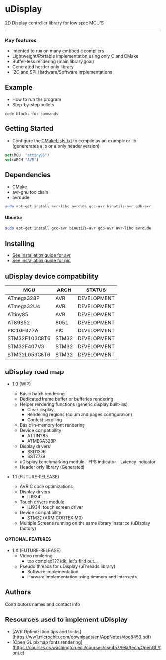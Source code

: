 # uDisplay
2D Display controller library for low spec MCU'S
________________________________________________

### Key features

* Intented to run on many embbed c compilers
* Lightweight/Portable implementation using only C and CMake
* Buffer-less rendering (main library goal)
* Generated header only library 
* I2C and SPI Hardware/Software implementations

## Example

* How to run the program
* Step-by-step bullets

```
code blocks for commands
```

## Getting Started

* Configure the [CMakeLists.txt]() to compile as an example or lib (genererates a .o or a only header version)
```cmake
set(MCU  "attiny85")
set(ARCH "AVR")
```

## Dependencies
* CMake
* avr-gnu toolchain
* avrdude

```bash
sudo apt-get install avr-libc avrdude gcc-avr binutils-avr gdb-avr
```
#### Ubuntu:

```bash
sudo apt-get install gcc-avr binutils-avr gdb-avr avr-libc avrdude
```
## Installing

* [See installation guide for avr]() 
* [See installation guide for pic]() 


## uDisplay device compatibility

| MCU             | ARCH  | STATUS       |
|-----------------|-------|--------------|
| ATmega328P      | AVR   | DEVELOPMENT  |
| ATmega32U4      | AVR   | DEVELOPMENT  |
| ATtiny85        | AVR   | DEVELOPMENT  |
| AT89S52         | 8051  | DEVELOPMENT  |
| PIC16F877A      | PIC   | DEVELOPMENT  |
| STM32F103C8T6   | STM32 | DEVELOPMENT  |
| STM32F407VG     | STM32 | DEVELOPMENT  |
| STM32L053C8T6   | STM32 | DEVELOPMENT  |


## uDisplay road map

* 1.0 (WIP)
    * Basic batch rendering
    * Dedicated frame buffer or bufferles rendering 
    * Helper  rendering functions (generic display built-ins)
      - Clear display
      - Rendering regions (colum and pages configuration)
      - Content scrolling
    * Basic in-memory font rendering
    * Device compatibility
      - ATTINY85
      - ATMEGA328P
    * Display drivers
      - SSD1306
      - SST7789
    *  uDisplay benchmarking module
      - FPS indicator
      - Latency indicator
    * Header only library (Generated)

* 1.1 (FUTURE-RELEASE)
    *  AVR C code optimizations
    *  Display drivers
        - ILI9341
    * Touch drivers module
        -  ILI9341 touch screen driver
    * Device compatibility
        - STM32 (ARM CORTEX M0)
    * Multiple Screens running on the same library instance (uDisplay factory)

#### OPTIONAL FEATURES

* 1.X (FUTURE-RELEASE)
  * Video rendering
     - too complex??? idk, let's find out...
  * Pseudo threads for uDisplay (uThreads library)
    - Software implementation
    - Harware implementation using timmers and interrupts

## Authors

Contributors names and contact info

## Resources used to implement uDisplay
- [AVR Optimization tips and tricks] (https://ww1.microchip.com/downloads/en/AppNotes/doc8453.pdf)
- [Open GL pixmap fonts rendering] (https://courses.cs.washington.edu/courses/cse457/98a/tech/OpenGL/font.c)
